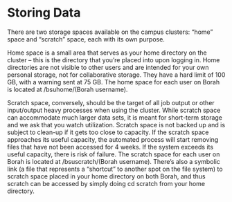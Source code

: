 # Storing Data

There are two storage spaces available on the campus clusters: “home” space and “scratch” space, each with its own purpose.

Home space is a small area that serves as your home directory on the cluster – this is the directory that you’re placed into upon logging in.
Home directories are not visible to other users and are intended for your own personal storage, not for collaborative storage.
They have a hard limit of 100 GB, with a warning sent at 75 GB.
The home space for each user on Borah is located at /bsuhome/(Borah username).

Scratch space, conversely, should be the target of all job output or other input/output heavy processes when using the cluster.
While scratch space can accommodate much larger data sets, it is meant for short-term storage and we ask that you watch utilization.
Scratch space is not backed up and is subject to clean-up if it gets too close to capacity.
If the scratch space approaches its useful capacity, the automated process will start removing files that have not been accessed for 4 weeks.
If the system exceeds its useful capacity, there is risk of failure.
The scratch space for each user on Borah is located at /bsuscratch/(Borah username).
There’s also a symbolic link (a file that represents a “shortcut” to another spot on the file system) to scratch space placed in your home directory on both Borah, and thus scratch can be accessed by simply doing cd scratch from your home directory.
